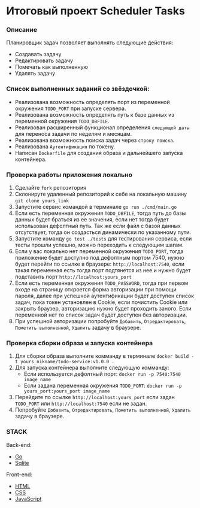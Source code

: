 # Итоговый проект Scheduler Tasks

### Описание
Планировщик задач позволяет выполнять следующие действия:
- Создавать задачу
- Редактировать задачу
- Помечать как выполненную
- Удалять задачу

### Список выполненных заданий со звёздочкой:
- Реализована возможность определять порт из переменной окружения `TODO_PORT` при запуске сервера.
- Реализована возможность определять путь к базе данных из переменной окружения `TODO_DBFILE`.
- Реализован расширенный функционал определения `следующей даты` для переноса задачи по неделям и месяцам.
- Реализована возможность поиска задач через `строку поиска`.
- Реализована `Аутентификация` по токену.
- Написан `Dockerfile` для создания образа и дальнейшего запуска контейнера.

### Проверка работы приложения локально
1. Сделайте `fork` репозитория
2. Склонируте удаленный репозиторий к себе на локальную машину `git clone yours_link`
3. Запустите сервис командой в терминале `go run ./cmd/main.go`
4. Если есть переменная окружения `TODO_DBFILE`, тогда путь до базы данных будет браться из ее значения, если нет тогда будет использован дефолтный путь. Так же если файл с базой данных отсутствует, тогда он создасться динамически по указанному пути.
5. Запустите команду `go test ./tests` для тестирования сервиса, если тесты прошли успешно, можно переходить к следующим шагам.
6. Если у вас локально нет переменной окружения `TODO_PORT`, тогда приложение будет доступно под дефолтным портом 7540, нужно будет перейти по ссылке в браузере: `http://localhost:7540`, если такая переменная есть тогда порт подтянется из нее и нужно будет подставить порт `http://localhost:yours_port`
7. Если есть переменная окружения `TODO_PASSWORD`, тогда при первом входе на страницу откроется форма авторизации при помощи пароля, далее при успешной аутентификации будет доступен список задач, пока токен установлен в Cookie, если почистить Cookie или закрыть браузер, авторизацию нужно будет проходить заного. Если переменной нет то список задач будет доступен без авторизации.
8. При успешной авторизации попробуйте `Добавить`, `Отредактировать`, `Пометить выполненной`, `Удалить` задачу в браузере.

### Проверка сборки образа и запуска контейнера
1. Для сборки образа выполните комманду в терминале `docker build -t yours_nikname/todo-service:v1.0.0 .`
2. Для запуска контейнера выполните следующую комманду:
    - Если используется дефолтный порт: `docker run -p 7540:7540 image_name`
    - Если задана переменная окружения `TODO_PORT`: `docker run -p yours_port:yours_port image_name`
3. Перейдите по ссылке `http://localhost:yours_port` если задан `TODO_PORT` или `http://localhost:7540` если не задан.
4. Попробуйте `Добавить`, `Отредактировать`, `Пометить выполненной`, `Удалить` задачу в браузере.

### STACK

Back-end:

- [Go](https://go.dev/)
- [Sqlite](https://sqlite.org/)

Front-end:
- [HTML](https://developer.mozilla.org/ru/docs/Learn_web_development/Getting_started/Your_first_website/Creating_the_content)
- [CSS](https://developer.mozilla.org/ru/docs/Web/CSS)
- [JavaScript](https://developer.mozilla.org/ru/docs/Web/JavaScript)
